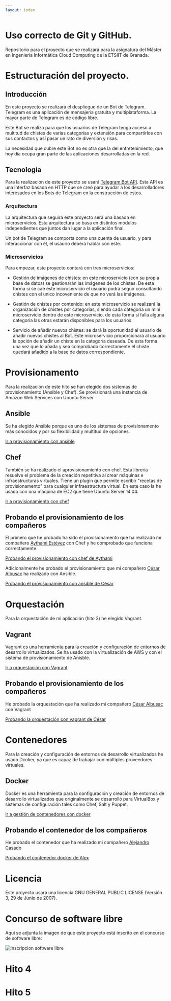 ```yaml
---
layout: index
---
```


# Uso correcto de Git y GitHub.

Repositorio para el proyecto que se realizará para la asignatura del Máster en Ingeniería Informática Cloud Computing de la ETSIIT de Granada.


# Estructuración del proyecto.

## Introducción
En este proyecto se realizará el despliegue de un Bot de Telegram. Telegram es una aplicación de mensajería gratuita y multiplataforma. La mayor parte de Telegram es de código libre. 

Este Bot se realiza para que los usuarios de Telegram tenga acceso a multitud de chistes de varias categorías y extensión para compartirlos con sus contactos y así pasar un rato de diversión y risas.

La necesidad que cubre este Bot no es otra que la del entretenimiento, que hoy día ocupa gran parte de las aplicaciones desarrolladas en la red.

## Tecnología

Para la realización de este proyecto se usará [Telegram Bot API](https://github.com/eternnoir/pyTelegramBotAPI). Esta API es una interfaz basada en HTTP que se creó para ayudar a los desarrolladores interesados en los Bots de Telegram en la construcción de estos.

### Arquitectura

La arquitectura que seguirá este proyecto será una basada en microservicios. Esta arquitectura se basa en distintos módulos independientes que juntos dan lugar a la aplicación final. 

Un bot de Telegram se comporta como una cuenta de usuario, y para interaccionar con él, el usaurio deberá hablar con este.

### Microservicios

Para empezar, este proyecto contará con tres microservicios:

* Gestión de imágenes de chistes: en este microservicio (con su propia base de datos) se gestionarán las imágenes de los chistes. De esta forma si se cae este microservicio el usuario podrá seguir consultando chistes con el unico incoveniente de que no verá las imágenes.

* Gestión de chistes por contenido: en este microservicio se realizará la organización de chistes por categorías, siendo cada categoría un mini microservicio dentro de este microservicio, de esta forma si falla alguna categoría las otras estarán disponibles para los usuarios.

* Servicio de añadir nuevos chistes: se dará la oportunidad al usuario de añadir nuevos chistes al Bot. Este microservicio proporcionará al usuario la opción de añadir un chiste en la categoría deseada. De esta forma una vez que lo añada y sea comprobado correctamente el chiste quedará añadido a la base de datos correspondiente.

# Provisionamento

Para la realización de este hito se han elegido dos sistemas de provisionamiento (Ansible y Chef). Se provisionará una instancia de Amazon Web Services con Ubuntu Server.

## Ansible

Se ha elegido Ansible porque es uno de los sistemas de provisionamento más conocidos y por su flexibilidad y multitud de opciones. 

[Ir a provisionamiento con ansible](ansible)

## Chef

También se ha realizado el aprovisionamiento con chef. Esta librería resuelve el problema de la creación repetitiva al crear máquinas e infraestructuras virtuales. Tiene un plugin que permite escribir "recetas de provisionamento" para cualquier infraestructura virtual. En este caso la he usado con una máquina de EC2 que tiene Ubuntu Server 14.04.

[Ir a provisionamiento con chef](chef)


## Probando el provisionamiento de los compañeros

El primero que he probado ha sido el provisionamento que ha realizado mi compañero [Aythami Estévez](https://aythae.github.io/DeFesti/chef) con Chef y he comprobado que funciona correctamente.

[Probando el provisionamiento con chef de Aythami](chefAythami)


Adicionalmente he probado el provisionamiento que mi compañero [César Albusac](https://github.com/cesar2/Tripbot/) ha realizado con Ansible.

[Probando el provisionamiento con ansible de César](ansibleCesar)

# Orquestación

Para la orquestación de mi aplicación (hito 3) he elegido Vagrant.

## Vagrant

Vagrant es una herramienta para la creación y configuración de entornos de desarrollo virtualizados. Se ha usado con la virtualización de AWS y con el sistema de provisionamiento de Anisble.

[Ir a orquestación con Vagrant](vagrant)

## Probando el provisionamiento de los compañeros

He probado la orquestación que ha realizado mi compañero [César Albusac](https://github.com/cesar2/Tripbot/) con Vagrant

[Probando la orquestación con vagrant de César](vagrantCesar)

# Contenedores

Para la creación y configuración de entornos de desarrollo virtualizados he usado Dcoker, ya que es capaz de trabajar con múltiples proveedores virtuales.

## Docker

Docker es una herramienta para la configuración y creación de entornos de desarrollo virtualizados que originalmente se desarrolló para VirtualBox y sistemas de configuración tales como Chef, Salt y Puppet.

[Ir a gestión de contenedores con docker](docker)

## Probando el contenedor de los compañeros

He probado el contenedor que ha realizado mi compañero [Alejandro Casado](https://github.com/acasadoquijada/MyStudentBot)

[Probando el contenedor docker de Alex](dockerAlex)


# Licencia

Este proyecto usará una licencia GNU GENERAL PUBLIC LICENSE (Versión 3, 29 de Junio de 2007).

# Concurso de software libre

Aquí se adjunta la imagen de que este proyecto está inscrito en el concurso de software libre:

![Inscripcion software libre](http://i1042.photobucket.com/albums/b422/Pedro_Gazquez_Navarrete/InscripcionProyectosLibres_zps7lkqcacs.png)

# Hito 4

# Hito 5


